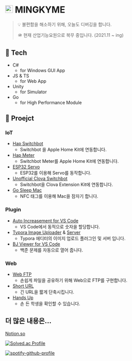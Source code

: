 # <img src = "https://user-images.githubusercontent.com/45954551/170448516-0998b893-01b6-4051-91c1-2573a35646d9.png" width="24px" height="24px"> MINGKYME


> 💡 불편함을 해소하기 위해, 오늘도 디버깅을 합니다.
> 
> 🪖 현재 산업기능요원으로 복무 중입니다. (2021.11 ~ ing)

## 🔧 Tech

- C#
  - for Windows GUI App
- JS & TS
  - for Web App
- Unity 
  - for Simulator
- Go
  - for High Performance Module




## 🎥 Proejct

### IoT

- [Hap Switchbot](https://github.com/mingkyme/hap-switchbot)
  - Switchbot 을 Apple Home Kit에 연동합니다.
- [Hap Meter](https://github.com/mingkyme/hap-meter)
  - Switchbot Meter를 Apple Home Kit에 연동합니다.
- [ESP32 Servo](https://github.com/mingkyme/ESP32-Servo)
  - ESP32를 이용해 Servo를 동작합니다.
- [Unofficial Clova Switchbot](https://github.com/mingkyme/unofficial-clova-switchbot)
  - Switchbot을 Clova Extension Kit에 연동합니다.
- [Go Sleep Mac](https://github.com/mingkyme/Go-Sleep-Mac)
  - NFC 태그를 이용해 Mac을 잠자기 합니다.


### Plugin

-  [Auto Increasement for VS Code](https://github.com/mingkyme/AutoIncreasement-VSCode)
   - VS Code에서 동적으로 숫자을 할당합니다.
-  [Typora Image Uploader](https://github.com/mingkyme/golang-image-uploader) & [Server](https://github.com/mingkyme/golang-image-uploader-server)
   - Typora 에디터의 이미지 업로드 플러그인 및 서버 입니다.
-  [BJ Viewer for VS Code](https://github.com/mingkyme/bj-viewer-VSCode)
   -  백준 문제를 자동으로 열어 줍니다.


### Web

- [Web FTP](https://github.com/mingkyme/webFTP)
  - 손쉽게 파일을 공유하기 위해 Web으로 FTP를 구현합니다.
- [Short URL](https://github.com/mingkyme/Short-URL)
  - 긴 URL을 짧게 단축시킵니다.
- [Hands Up](https://github.com/mingkyme/Hands-Up)
  - 손 든 학생을 확인할 수 있습니다.




## 더 많은 내용은...

[Notion.so](https://www.notion.so/mingkyme/Mingky-1c35fdc64e0e408b8c947048d01fa59e)

[![Solved.ac Profile](http://mazassumnida.wtf/api/v2/generate_badge?boj=mingky)](https://solved.ac/mingky/)

[![spotify-github-profile](https://spotify-github-profile.vercel.app/api/view?uid=21lbahpynonhgdudnhikcwk4i&cover_image=true&theme=default&bar_color=53b14f&bar_color_cover=true)](https://spotify-github-profile.vercel.app/api/view?uid=21lbahpynonhgdudnhikcwk4i&redirect=true)
